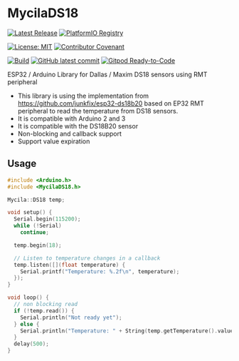 # MycilaDS18

[![Latest Release](https://img.shields.io/github/release/mathieucarbou/MycilaDS18.svg)](https://GitHub.com/mathieucarbou/MycilaDS18/releases/)
[![PlatformIO Registry](https://badges.registry.platformio.org/packages/mathieucarbou/library/MycilaDS18.svg)](https://registry.platformio.org/libraries/mathieucarbou/MycilaDS18)

[![License: MIT](https://img.shields.io/badge/License-MIT-yellow.svg)](https://opensource.org/licenses/MIT)
[![Contributor Covenant](https://img.shields.io/badge/Contributor%20Covenant-2.1-4baaaa.svg)](code_of_conduct.md)

[![Build](https://github.com/mathieucarbou/MycilaDS18/actions/workflows/ci.yml/badge.svg)](https://github.com/mathieucarbou/MycilaDS18/actions/workflows/ci.yml)
[![GitHub latest commit](https://badgen.net/github/last-commit/mathieucarbou/MycilaDS18)](https://GitHub.com/mathieucarbou/MycilaDS18/commit/)
[![Gitpod Ready-to-Code](https://img.shields.io/badge/Gitpod-Ready--to--Code-blue?logo=gitpod)](https://gitpod.io/#https://github.com/mathieucarbou/MycilaDS18)

ESP32 / Arduino Library for Dallas / Maxim DS18 sensors using RMT peripheral

- This library is using the implementation from https://github.com/junkfix/esp32-ds18b20 based on EP32 RMT peripheral to read the temperature from DS18 sensors.
- It is compatible with Arduino 2 and 3
- It is compatible with the DS18B20 sensor
- Non-blocking and callback support
- Support value expiration

## Usage

```c++
#include <Arduino.h>
#include <MycilaDS18.h>

Mycila::DS18 temp;

void setup() {
  Serial.begin(115200);
  while (!Serial)
    continue;

  temp.begin(18);

  // Listen to temperature changes in a callback
  temp.listen([](float temperature) {
    Serial.printf("Temperature: %.2f\n", temperature);
  });
}

void loop() {
  // non blocking read
  if (!temp.read()) {
    Serial.println("Not ready yet");
  } else {
    Serial.println("Temperature: " + String(temp.getTemperature().value_or(0)));
  }
  delay(500);
}
```
